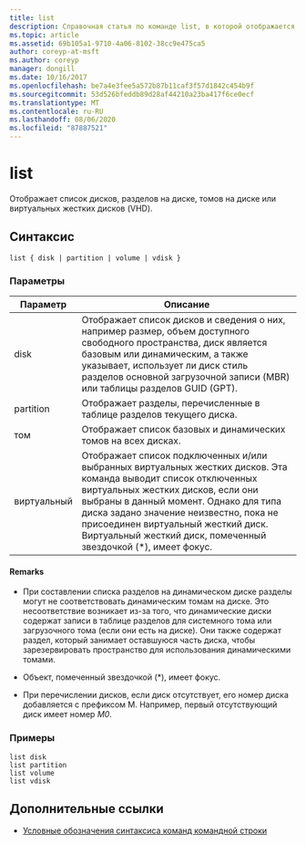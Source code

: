 ```yaml
---
title: list
description: Справочная статья по команде list, в которой отображается список дисков, разделов на диске, томов на диске или виртуальных жестких дисков (VHD).
ms.topic: article
ms.assetid: 69b105a1-9710-4a06-8102-38cc9e475ca5
author: coreyp-at-msft
ms.author: coreyp
manager: dongill
ms.date: 10/16/2017
ms.openlocfilehash: be7a4e3fee5a572b87b11caf3f57d1842c454b9f
ms.sourcegitcommit: 53d526bfeddb89d28af44210a23ba417f6ce0ecf
ms.translationtype: MT
ms.contentlocale: ru-RU
ms.lasthandoff: 08/06/2020
ms.locfileid: "87887521"
---
```

# <a name="list"></a>list

Отображает список дисков, разделов на диске, томов на диске или виртуальных жестких дисков (VHD).

## <a name="syntax"></a>Синтаксис

```
list { disk | partition | volume | vdisk }
```

### <a name="parameters"></a>Параметры

| Параметр | Описание |
| --------- | ----------- |
| disk | Отображает список дисков и сведения о них, например размер, объем доступного свободного пространства, диск является базовым или динамическим, а также указывает, использует ли диск стиль разделов основной загрузочной записи (MBR) или таблицы разделов GUID (GPT). |
| partition | Отображает разделы, перечисленные в таблице разделов текущего диска. |
| том | Отображает список базовых и динамических томов на всех дисках. |
| виртуальный | Отображает список подключенных и/или выбранных виртуальных жестких дисков. Эта команда выводит список отключенных виртуальных жестких дисков, если они выбраны в данный момент. Однако для типа диска задано значение неизвестно, пока не присоединен виртуальный жесткий диск. Виртуальный жесткий диск, помеченный звездочкой (*), имеет фокус. |

#### <a name="remarks"></a>Remarks

- При составлении списка разделов на динамическом диске разделы могут не соответствовать динамическим томам на диске. Это несоответствие возникает из-за того, что динамические диски содержат записи в таблице разделов для системного тома или загрузочного тома (если они есть на диске). Они также содержат раздел, который занимает оставшуюся часть диска, чтобы зарезервировать пространство для использования динамическими томами.

- Объект, помеченный звездочкой (*), имеет фокус.

- При перечислении дисков, если диск отсутствует, его номер диска добавляется с префиксом M. Например, первый отсутствующий диск имеет номер *M0*.

### <a name="examples"></a>Примеры

```
list disk
list partition
list volume
list vdisk
```

## <a name="additional-references"></a>Дополнительные ссылки

- [Условные обозначения синтаксиса команд командной строки](command-line-syntax-key.md)
